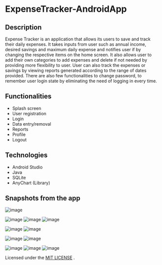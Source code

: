 # ExpenseTracker-AndroidApp


## Description
Expense Tracker is an application that allows its users to save and track their daily expenses. It takes inputs from user such as annual income, desired savings and maximum daily expense and notifies user if by changing the respective items on the home screen. It also allows user to add their own categories to add expenses and delete if not needed by providing more flexibility to user. User can also track the expenses or savings by viewing reports generated according to the range of dates provided. There are also few functionalities to change password, to remember user login state by eliminating the need of logging in every time.

## Functionalities
  - Splash screen
  - User registration
  - Login
  - Data entry/removal
  - Reports
  - Profile
  - Logout

## Technologies
  - Android Studio
  - Java
  - SQLite
  - AnyChart (Library)
  
## Snapshots from the app

![image](https://user-images.githubusercontent.com/47277040/90354779-1f1efb00-dfff-11ea-81bd-2cf62c95d715.png) <br />

![image](https://user-images.githubusercontent.com/47277040/90354782-2219eb80-dfff-11ea-90e4-a4ceff6e3ae8.png)
![image](https://user-images.githubusercontent.com/47277040/90354784-23e3af00-dfff-11ea-8e12-5a645d6a3074.png)
![image](https://user-images.githubusercontent.com/47277040/90354788-26de9f80-dfff-11ea-82ff-cb83c1f87ede.png) <br />

![image](https://user-images.githubusercontent.com/47277040/90354795-2c3bea00-dfff-11ea-9d3d-7aeb3a1d6a8a.png)
![image](https://user-images.githubusercontent.com/47277040/90354798-2e9e4400-dfff-11ea-9160-4ccb1773c822.png) <br />

![image](https://user-images.githubusercontent.com/47277040/90354809-3827ac00-dfff-11ea-8914-4fa43799a2c2.png)
![image](https://user-images.githubusercontent.com/47277040/90354812-3a8a0600-dfff-11ea-9017-d72cb1fb81aa.png) <br />

![image](https://user-images.githubusercontent.com/47277040/90354819-3e1d8d00-dfff-11ea-8ecc-9d3338bdc399.png)
![image](https://user-images.githubusercontent.com/47277040/90354822-407fe700-dfff-11ea-8ad5-0071feafaecd.png)
![image](https://user-images.githubusercontent.com/47277040/90354828-4249aa80-dfff-11ea-9b4d-d382e4e05ab5.png) <br />



Licensed under the [MIT LICENSE](License) .
